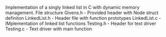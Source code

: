 Implementation of a singly linked list in C with dynamic memory management. 
File structure
Givens.h - Provided header with Node struct definiton
LinkedList.h - Header file with function prototypes
LinkedList.c - IMplementation of linked list functions
Testing.h - Header for text driver
Testing.c - Text driver with main function

